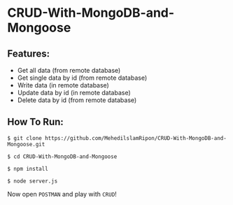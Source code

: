 # CRUD-With-MongoDB-and-Mongoose

## Features:
- Get all data (from remote database)
- Get single data by id (from remote database)
- Write data (in remote database)
- Update data by id (in remote database)
- Delete data by id (from remote database)

## How To Run:
```
$ git clone https://github.com/MehedilslamRipon/CRUD-With-MongoDB-and-Mongoose.git

$ cd CRUD-With-MongoDB-and-Mongoose

$ npm install

$ node server.js
```

Now open `POSTMAN` and play with `CRUD`!